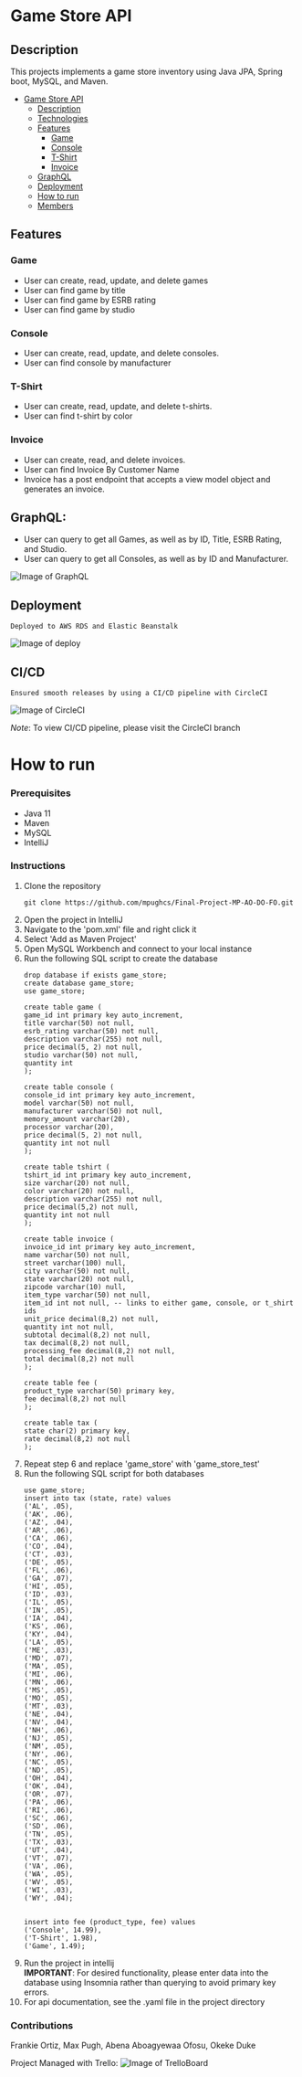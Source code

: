 # Game Store API
## Description
This projects implements a game store inventory using Java JPA, Spring boot,
MySQL, and Maven. 

* [Game Store API](#game-store-api)
  * [Description](#description)
  * [Technologies](#technologies)
  * [Features](#features)
    * [Game](#game)
    * [Console](#console)
    * [T-Shirt](#t-shirt)
    * [Invoice](#invoice)
  * [GraphQL](#graphql)
  * [Deployment](#deployment)
  * [How to run](#how-to-run)
  * [Members](#Contributions)
## Features
### Game
- User can create, read, update, and delete games
- User can find game by title
- User can find game by ESRB rating
- User can find game by studio

### Console
- User can create, read, update, and delete consoles.
- User can find console by manufacturer

### T-Shirt
- User can create, read, update, and delete t-shirts.
- User can find t-shirt by color

### Invoice
- User can create, read, and delete invoices.
- User can find Invoice By Customer Name
- Invoice has a post endpoint that accepts a view model object and generates an invoice.

## GraphQL:
- User can query to get all Games, as well as by ID, Title, ESRB Rating, and Studio.
- User can query to get all Consoles, as well as by ID and Manufacturer.  

![Image of GraphQL](images/GraphQL.png)


## Deployment
    Deployed to AWS RDS and Elastic Beanstalk
  ![Image of deploy](images/GameStoreDeploy1.png)
## CI/CD
    Ensured smooth releases by using a CI/CD pipeline with CircleCI
![Image of CircleCI](images/CircleCI.png)

 *Note*: To view CI/CD pipeline, please visit the CircleCI branch


# How to run
### Prerequisites
- Java 11
- Maven
- MySQL
- IntelliJ
### Instructions
1. Clone the repository
    ```
    git clone https://github.com/mpughcs/Final-Project-MP-AO-DO-FO.git
    ```
2. Open the project in IntelliJ
3. Navigate to the 'pom.xml' file and right click it
4. Select 'Add as Maven Project'
5. Open MySQL Workbench and connect to your local instance
6. Run the following SQL script to create the database
    ```
    drop database if exists game_store;
    create database game_store;
    use game_store;
    
    create table game (
    game_id int primary key auto_increment,
    title varchar(50) not null,
    esrb_rating varchar(50) not null,
    description varchar(255) not null,
    price decimal(5, 2) not null,
    studio varchar(50) not null,
    quantity int
    );
    
    create table console (
    console_id int primary key auto_increment,
    model varchar(50) not null,
    manufacturer varchar(50) not null,
    memory_amount varchar(20),
    processor varchar(20),
    price decimal(5, 2) not null,
    quantity int not null
    );
    
    create table tshirt (
    tshirt_id int primary key auto_increment,
    size varchar(20) not null,
    color varchar(20) not null,
    description varchar(255) not null,
    price decimal(5,2) not null,
    quantity int not null
    );
    
    create table invoice (
    invoice_id int primary key auto_increment,
    name varchar(50) not null,
    street varchar(100) null,
    city varchar(50) not null,
    state varchar(20) not null,
    zipcode varchar(10) null,
    item_type varchar(50) not null,
    item_id int not null, -- links to either game, console, or t_shirt ids
    unit_price decimal(8,2) not null,
    quantity int not null,
    subtotal decimal(8,2) not null,
    tax decimal(8,2) not null,
    processing_fee decimal(8,2) not null,
    total decimal(8,2) not null
    );
    
    create table fee (
    product_type varchar(50) primary key,
    fee decimal(8,2) not null
    );
    
    create table tax (
    state char(2) primary key,
    rate decimal(8,2) not null
    );
    ```
7. Repeat step 6 and replace 'game_store' with 'game_store_test'
8. Run the following SQL script for both databases
    ```
    use game_store;
    insert into tax (state, rate) values 
    ('AL', .05),
    ('AK', .06),
    ('AZ', .04),
    ('AR', .06),
    ('CA', .06),
    ('CO', .04),
    ('CT', .03),
    ('DE', .05),
    ('FL', .06),
    ('GA', .07),
    ('HI', .05),
    ('ID', .03),
    ('IL', .05),
    ('IN', .05),
    ('IA', .04),
    ('KS', .06),
    ('KY', .04),
    ('LA', .05),
    ('ME', .03),
    ('MD', .07),
    ('MA', .05),
    ('MI', .06),
    ('MN', .06),
    ('MS', .05),
    ('MO', .05),
    ('MT', .03),
    ('NE', .04),
    ('NV', .04),
    ('NH', .06),
    ('NJ', .05),
    ('NM', .05),
    ('NY', .06),
    ('NC', .05),
    ('ND', .05),
    ('OH', .04),
    ('OK', .04),
    ('OR', .07),
    ('PA', .06),
    ('RI', .06),
    ('SC', .06),
    ('SD', .06),
    ('TN', .05),
    ('TX', .03),
    ('UT', .04),
    ('VT', .07),
    ('VA', .06),
    ('WA', .05),
    ('WV', .05),
    ('WI', .03),
    ('WY', .04);
    
    
    insert into fee (product_type, fee) values 
    ('Console', 14.99),
    ('T-Shirt', 1.98),
    ('Game', 1.49);  
8. Run the project in intellij  
   **IMPORTANT**: For desired functionality, please enter data into the database using Insomnia rather
   than querying to avoid primary key errors.
9. For api documentation, see the .yaml file in the project directory
### Contributions
Frankie Ortiz, Max Pugh, Abena Aboagyewaa Ofosu, Okeke Duke

Project Managed with Trello:
![Image of TrelloBoard](images/trello.png)

 